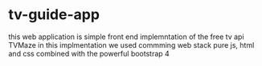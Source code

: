 # tv-guide-app
this web application is simple front end implemntation of the free tv api TVMaze
in this implmentation we used commming web stack pure js, html and css combined with the powerful bootstrap 4
